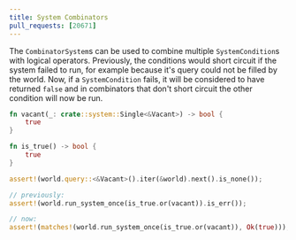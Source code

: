 ```yaml
---
title: System Combinators
pull_requests: [20671]
---
```


The `CombinatorSystem`s can be used to combine multiple `SystemCondition`s with logical operators. Previously, the conditions would short circuit if the system failed to run, for example because it's query could not be filled by the world.
Now, if a `SystemCondition` fails, it will be considered to have returned `false` and in combinators that don't short circuit the other condition will now be run.

```rust
fn vacant(_: crate::system::Single<&Vacant>) -> bool {
    true
}

fn is_true() -> bool {
    true
}

assert!(world.query::<&Vacant>().iter(&world).next().is_none());

// previously:
assert!(world.run_system_once(is_true.or(vacant)).is_err());

// now:
assert!(matches!(world.run_system_once(is_true.or(vacant)), Ok(true)));
```
